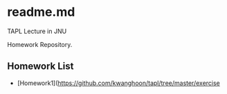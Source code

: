 # readme.md
TAPL Lecture in JNU

Homework Repository.

## Homework List

- [Homework1](https://github.com/kwanghoon/tapl/tree/master/exercise
